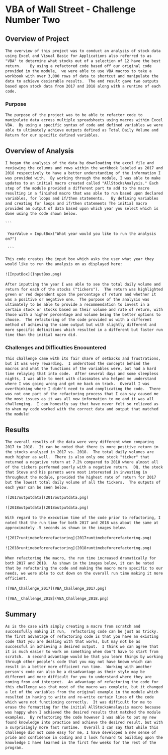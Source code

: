 # VBA of Wall Street - Challenge Number Two 

## Overview of Project
    The overview of this project was to conduct an analysis of stock data using Excel and Visual Basic for Applications also referred to as "VBA" to determine what stocks out of a selection of 12 have the best return.    By using a refactored code based off our original code provided in the module,  we were able to use VBA macros to take a workbook with over 3,000 rows of data to shortcut and manipulate the data to achieve desiarable results.  The end result gave two outputs based upon stock data from 2017 and 2018 along with a runtime of each code.   

### Purpose
    The purpose of the project was to be able to refactor code to manipulate data across multiple spreadsheets using macros within Excel VBA.  By using a specific syntax of code and defined variables we were able to ultimately achieve outputs defined as Total Daily Volume and Return for our specific defined variables.  

## Overview of Analysis
    I began the analysis of the data by downloading the excel file and reviewing the columns and rows within the workbook labeled as 2017 and 2018 respectively to have a better understanding of the information I was provided with.  By working through the module, I was able to make updates to an initial macro created called "AllStocksAnalysis." Each step of the module provided a different part to add to the macro resulting in a finished macro that was able to run based upon declared variables, for loops and if/then statements.   By defining variables and creating for loops and if/then statements The initial macro provided an output of data based upon which year you select which is done using the code shown below.  

    ```

     YearValue = InputBox("What year would you like to run the analysis on?")

     ```

    This code creates the input box which asks the user what year they would like to run the analysis on as displayed here:

    ![InputBox](InputBox.png)

    After inputting the year I was able to see the total daily volume and return for each of the stocks ("tickers").  The return was highlighted green or red dependent upon the percentage of return and whether it was a positive or negative one.  The purpose of the analysis was ultimately to be able to provide a recommendation to invest in a certain stock or stocks based on their volume and rate of return, with those with a higher percentage and volume being the better options to choose.  The refactoring of the code provided us with a different method of achieving the same output but with slightly different and more specific definitions which resulted in a different but faster run time than the initial macro did.  

### Challenges and Difficulties Encountered
    This challenge came with its fair share of setbacks and frustrations, but it was very rewarding.  I understood the concepts behind the macros and what the functions of the variables were, but had a hard time relaying that into code.  After several days and some sleepless nights, I was able to meet with classmates who helped me understand where I was going wrong and get me back on track.  Overall I was overthinking where I didn't need to and complicating the code.  There was not one part of the refactoring process that I can say caused me the most issues as it was all new information to me and it was all challenging.  I can honestly say that have never felt so relieved as to when my code worked with the correct data and output that matched the module! 

## Results
    The overall results of the data were very different when comparing 2017 to 2018.  It can be noted that there is more positive return in the stocks analyzed in 2017 vs. 2018.  The total daily volumes are much higher as well.  There is also only one stock "ticker" that returned a negative return at 7.2% compared to 2018 where almost all of the tickers performed poorly with a negative return.  DQ, the stock that Steve and his parents were most interested in investing in throughout the module, provided the highest rate of return for 2017 but the lowest total daily volume of all the tickers.  The outputs of each year can be seen below.

    ![2017outputdata](2017outputdata.png)

    ![2018outputdata](2018outputdata.png)

    With regard to the execution time of the code prior to refactoring, I noted that the run time for both 2017 and 2018 was about the same at approximately .5 seconds as shown in the images below.

    ![2017runtimebeforerefactoring](2017runtimebeforerefactoring.png)

    ![2018runtimebeforerefactoring](2018runtimebeforerefactoring.png)

    When refactoring the macro, the run time increased dramatically for both 2017 and 2018.  As shown in the images below, it can be noted that by refactoring the code and making the macro more specific to our needs, we were able to cut down on the overall run time making it more efficient. 

    ![VBA_Challenge_2017](VBA_Challenge_2017.png)

    ![VBA__Challenge_2018](VBA_Challenge_2018.png)

## Summary
    As is the case with simply creating a macro from scratch and successfully making it run,  refactoring code can be just as tricky.  The first advantage of refactoring code is that you have an existing code that you are dealing with that works, but may not be as successful in achieving a desired output.  I think we can agree that it is much easier to work on something when don't have to start from scratch.  A second advantage would be that you learn things by working through other people's code that you may not have known which can result in a better more efficient run time.  Working with another person's code can also be a disadvantage as their style may be different and more difficult for you to understand where they are coming from and interpret.  An advantage of refactoring the code for this challenge was that most of the macro was complete, but it changed a lot of the variables from the original example in the module which resulted in having to write and re-write certain lines of the code which were not functioning correctly.  It was difficult for me to erase the formatting for the initial AllStocksAnalaysis macro because was happy when I achieved the desired results that matched the module examples.  By refactoring the code however I was able to put my new found knowledge into practice and achieve the desired result, but with a surprisingly more fast runtime.  Overall I can say that while this challenge did not come easy for me, I have developed a new sense of pride and confidence in coding and I look forward to building upon the knowledge I have learned in the first few weeks for the rest of the program.  
